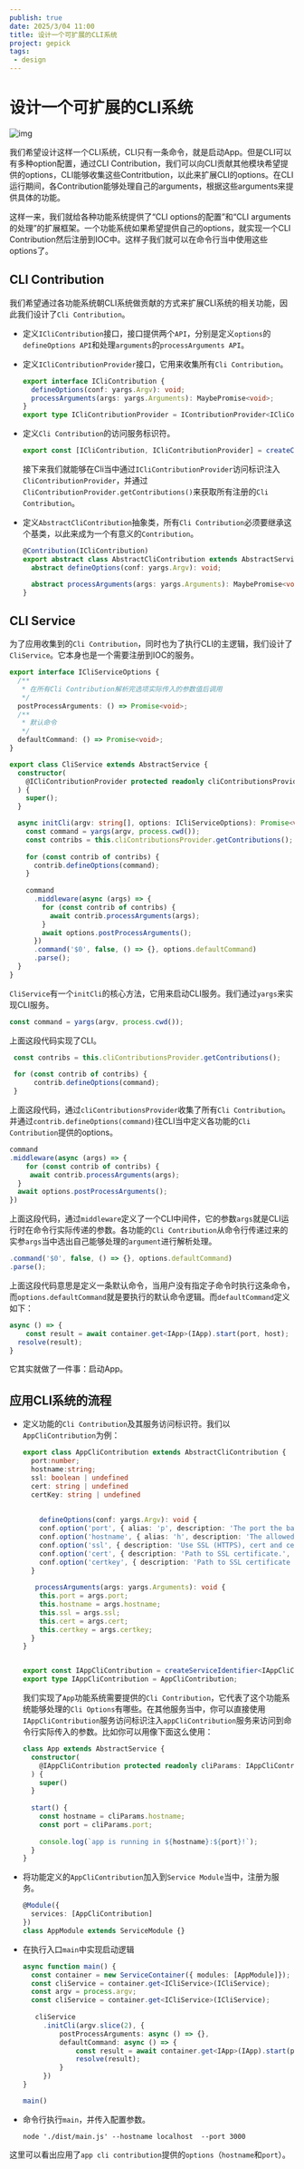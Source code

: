 ```yaml
---
publish: true
date: 2025/3/04 11:00
title: 设计一个可扩展的CLI系统
project: gepick
tags:
 - design
---
```


# 设计一个可扩展的CLI系统

![img](/project/gepick/core/cli-system.png)

我们希望设计这样一个CLI系统，CLI只有一条命令，就是启动App。但是CLI可以有多种option配置，通过CLI Contribution，我们可以向CLI贡献其他模块希望提供的options，CLI能够收集这些Contritbution，以此来扩展CLI的options。在CLI运行期间，各Contribution能够处理自己的arguments，根据这些arguments来提供具体的功能。

这样一来，我们就给各种功能系统提供了“CLI options的配置”和“CLI arguments的处理”的扩展框架。一个功能系统如果希望提供自己的options，就实现一个CLI Contribution然后注册到IOC中。这样子我们就可以在命令行当中使用这些options了。

## CLI Contribution

我们希望通过各功能系统朝CLI系统做贡献的方式来扩展CLI系统的相关功能，因此我们设计了`Cli Contribution`。

- 定义`ICliContribution`接口，接口提供两个`API`，分别是定义`options`的`defineOptions API`和处理`arguments`的`processArguments API`。

- 定义`ICliContributionProvider`接口，它用来收集所有`Cli Contribution`。

  ```ts
  export interface ICliContribution {
    defineOptions(conf: yargs.Argv): void;
    processArguments(args: yargs.Arguments): MaybePromise<void>;
  }
  export type ICliContributionProvider = IContributionProvider<ICliContribution>;
  ```

- 定义`Cli Contribution`的访问服务标识符。

  ```ts
  export const [ICliContribution, ICliContributionProvider] = createContribution("CliContribution");
  ```

  接下来我们就能够在Cli当中通过`ICliContributionProvider`访问标识注入`CliContributionProvider`，并通过`CliContributionProvider.getContributions()`来获取所有注册的`Cli Contribution`。

- 定义`AbstractCliContribution`抽象类，所有`Cli Contribution`必须要继承这个基类，以此来成为一个有意义的`Contribution`。

  ```ts
  @Contribution(ICliContribution)
  export abstract class AbstractCliContribution extends AbstractService implements ICliContribution {
    abstract defineOptions(conf: yargs.Argv): void;
  
    abstract processArguments(args: yargs.Arguments): MaybePromise<void>;
  }
  ```

## CLI  Service

为了应用收集到的`Cli Contribution`，同时也为了执行CLI的主逻辑，我们设计了`CliService`。它本身也是一个需要注册到IOC的服务。

```ts
export interface ICliServiceOptions {
  /**
   * 在所有Cli Contribution解析完选项实际传入的参数值后调用
   */
  postProcessArguments: () => Promise<void>;
  /**
   * 默认命令
   */
  defaultCommand: () => Promise<void>;
}

export class CliService extends AbstractService {
  constructor(
    @ICliContributionProvider protected readonly cliContributionsProvider: ICliContributionProvider,
  ) {
    super();
  }

  async initCli(argv: string[], options: ICliServiceOptions): Promise<void> {
    const command = yargs(argv, process.cwd());
    const contribs = this.cliContributionsProvider.getContributions();
    
    for (const contrib of contribs) {
      contrib.defineOptions(command);
    }
    
    command
      .middleware(async (args) => {
        for (const contrib of contribs) {
          await contrib.processArguments(args);
        }
        await options.postProcessArguments();
      })
      .command('$0', false, () => {}, options.defaultCommand)
      .parse();
  }
}
```

`CliService`有一个`initCli`的核心方法，它用来启动CLI服务。我们通过`yargs`来实现CLI服务。

```ts
const command = yargs(argv, process.cwd());
```

上面这段代码实现了CLI。

```ts
 const contribs = this.cliContributionsProvider.getContributions();
    
 for (const contrib of contribs) {
      contrib.defineOptions(command);
 }
```

上面这段代码，通过`cliContributionsProvider`收集了所有`Cli Contribution`。并通过`contrib.defineOptions(command)`往CLI当中定义各功能的`Cli Contribution`提供的options。

```ts
command
.middleware(async (args) => {
	for (const contrib of contribs) {
     await contrib.processArguments(args);
  }
  await options.postProcessArguments();
})
```

上面这段代码，通过`middleware`定义了一个CLI中间件，它的参数`args`就是CLI运行时在命令行实际传递的参数。各功能的`Cli Contribution`从命令行传递过来的实参`args`当中选出自己能够处理的`argument`进行解析处理。

```ts
.command('$0', false, () => {}, options.defaultCommand)
.parse();
```

上面这段代码意思是定义一条默认命令，当用户没有指定子命令时执行这条命令，而`options.defaultCommand`就是要执行的默认命令逻辑。而`defaultCommand`定义如下：

```ts
async () => {
	const result = await container.get<IApp>(IApp).start(port, host);
  resolve(result);
}                
```

它其实就做了一件事：启动App。

## 应用CLI系统的流程

- 定义功能的`Cli Contribution`及其服务访问标识符。我们以`AppCliContribution`为例：

  ```ts
  export class AppCliContribution extends AbstractCliContribution {
    port:number;
    hostname:string;
    ssl: boolean | undefined
    cert: string | undefined
    certKey: string | undefined
    
    
      defineOptions(conf: yargs.Argv): void {
      conf.option('port', { alias: 'p', description: 'The port the backend server listens on.', type: 'number', default: DEFAULT_PORT });
      conf.option('hostname', { alias: 'h', description: 'The allowed hostname for connections.', type: 'string', default: DEFAULT_HOST });
      conf.option('ssl', { description: 'Use SSL (HTTPS), cert and certkey must also be set', type: 'boolean', default: DEFAULT_SSL });
      conf.option('cert', { description: 'Path to SSL certificate.', type: 'string' });
      conf.option('certkey', { description: 'Path to SSL certificate key.', type: 'string' });
    }
    
     processArguments(args: yargs.Arguments): void {
      this.port = args.port;
      this.hostname = args.hostname;
      this.ssl = args.ssl;
      this.cert = args.cert;
      this.certkey = args.certkey;
    }
  }
  
  
  export const IAppCliContribution = createServiceIdentifier<IAppCliContribution>("AppCliContribution");
  export type IAppCliContribution = AppCliContribution;
  ```

  我们实现了`App`功能系统需要提供的`Cli Contribution`，它代表了这个功能系统能够处理的`Cli Options`有哪些。在其他服务当中，你可以直接使用`IAppCliContribution`服务访问标识注入`appCliContribution`服务来访问到命令行实际传入的参数。比如你可以用像下面这么使用：

  ```ts
  class App extends AbstractService {
    constructor(
      @IAppCliContribution protected readonly cliParams: IAppCliContribution
    ) {
      super()
    }
    
    start() {
      const hostname = cliParams.hostname;
      const port = cliParams.port;
      
      console.log(`app is running in ${hostname}:${port}!`);
    }
  }
  ```

- 将功能定义的`AppCliContribution`加入到`Service Module`当中，注册为服务。

  ```ts
  @Module({
    services: [AppCliContribution]
  })
  class AppModule extends ServiceModule {}
  ```

- 在执行入口`main`中实现启动逻辑

  ```ts
  async function main() {
    const container = new ServiceContainer({ modules: [AppModule]});
    const cliService = container.get<ICliService>(ICliService);
    const argv = process.argv;
    const cliService = container.get<ICliService>(ICliService);
    
     cliService
       .initCli(argv.slice(2), {
           postProcessArguments: async () => {},
           defaultCommand: async () => {
               const result = await container.get<IApp>(IApp).start(port, host);
               resolve(result);
           }
       })
  }
  
  main()
  ```

- 命令行执行`main`，并传入配置参数。

  ```shell
  node './dist/main.js' --hostname localhost  --port 3000
  ```

​	这里可以看出应用了`app cli contribution`提供的`options`（`hostname`和`port`）。